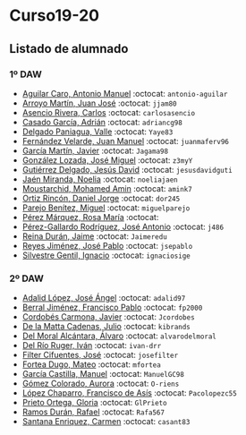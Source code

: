 # Curso19-20

## Listado de alumnado


### 1º DAW

- [Aguilar Caro, Antonio Manuel](https://github.com/antonio-aguilar) :octocat: `antonio-aguilar`
- [Arroyo Martín, Juan José](https://github.com/jjam80) :octocat: `jjam80`
- [Asencio Rivera, Carlos](https://github.com/carlosasencio) :octocat: `carlosasencio`
- [Casado García, Adrián](https://github.com/adriancg98) :octocat: `adriancg98`
- [Delgado Paniagua, Valle](https://github.com/Yaye83) :octocat: `Yaye83`
- [Fernández Velarde, Juan Manuel](https://github.com/juanmaferv96) :octocat: `juanmaferv96`
- [García Martín, Javier](https://github.com/Jagama98) :octocat: `Jagama98`
- [González Lozada, José Miguel](https://github.com/z3myY) :octocat: `z3myY`
- [Gutiérrez Delgado, Jesús David](https://github.com/jesusdavidguti) :octocat: `jesusdavidguti`
- [Jaén Miranda, Noelia](https://github.com/noeliajaen) :octocat: `noeliajaen`
- [Moustarchid, Mohamed Amin](https://github.com/amink7) :octocat: `amink7`
- [Ortiz Rincón, Daniel Jorge](https://github.com/dor245) :octocat: `dor245`
- [Parejo Benítez, Miguel](https://github.com/miguelparejo) :octocat: `miguelparejo`
- [Pérez Márquez, Rosa María](https://github.com/) :octocat: ` `
- [Pérez-Gallardo Rodríguez, José Antonio](https://github.com/j486) :octocat: `j486`
- [Reina Durán, Jaime](https://github.com/Jaimeredu) :octocat: `Jaimeredu`
- [Reyes Jiménez, José Pablo](https://github.com/jsepablo) :octocat: `jsepablo`
- [Silvestre Gentil, Ignacio](https://github.com/ignaciosige) :octocat: `ignaciosige`

### 2º DAW

- [Adalid López, José Ángel](https://github.com/adalid97) :octocat: `adalid97`
- [Berral Jiménez, Francisco Pablo](https://github.com/fp2000) :octocat: `fp2000`
- [Cordobés Carmona, Javier](https://github.com/Jcordobes) :octocat: `Jcordobes`
- [De la Matta Cadenas, Julio](https://github.com/kibrands) :octocat: `kibrands`
- [Del Moral Alcántara, Álvaro](https://github.com/alvarodelmoral) :octocat: `alvarodelmoral`
- [Del Río Ruger, Iván](https://github.com/ivan-drr) :octocat: `ivan-drr`
- [Filter Cifuentes, José](https://github.com/josefilter) :octocat: `josefilter`
- [Fortea Dugo, Mateo](https://github.com/mfortea) :octocat: `mfortea`
- [García Castilla, Manuel](https://github.com/ManuelGC98) :octocat: `ManuelGC98`
- [Gómez Colorado, Aurora](https://github.com/O-riens) :octocat: `O-riens`  
- [López Chaparro, Francisco de Asís](https://github.com/Pacolopezc55) :octocat: `Pacolopezc55`
- [Prieto Ortega, Gloria](https://github.com/GlPrieto) :octocat: `GlPrieto`
- [Ramos Durán, Rafael](https://github.com/Rafa567) :octocat: `Rafa567`
- [Santana Enriquez, Carmen](https://github.com/casant83) :octocat: `casant83`




